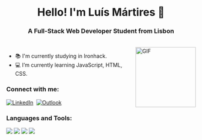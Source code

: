 <p>
  <h1 align="center"><b>Hello! I'm Luís Mártires 👋</b></h1>
</p>

<h3 align="center"><b>A Full-Stack Web Developer Student from Lisbon</b></h3>
<br>

<img align="right" alt="GIF" height="160px" src="https://media.giphy.com/media/du3J3cXyzhj75IOgvA/giphy.gif" />

- 📚 I'm currently studying in Ironhack.
- 💻 I’m currently learning JavaScript, HTML, CSS.

### Connect with me:
<a href="https://www.linkedin.com/in/luismartires/"><img src="https://img.shields.io/badge/linkedin-%230077B5.svg?&style=for-the-badge&logo=linkedin&logoColor=white" alt="LinkedIn" /></a>&nbsp;
<a href="mailto:luis.martires@outlook.pt?subject=Hey%20Luís%20Mártires"><img src="https://img.shields.io/badge/hotmail-%2343853D.svg?&style=for-the-badge&logo=gmail&logoColor=white" alt="Outlook"/></a>&nbsp;
<br>

<h3 align="left">Languages and Tools:</h3>
<p align="left">
<a href="https://developer.mozilla.org/en-US/docs/Web/JavaScript" target="_blank" rel="noopener noreferrer"><img src="https://img.shields.io/badge/javascript%20-%23323330.svg?&style=for-the-badge&logo=javascript&logoColor=%23F7DF1E" /></a>
<a href="https://developer.mozilla.org/en-US/docs/Web/HTML" target="_blank" rel="noopener noreferrer"><img src="https://img.shields.io/badge/html5%20-%23E34F26.svg?&style=for-the-badge&logo=html5&logoColor=white" /></a>
<a href="https://developer.mozilla.org/en-US/docs/Web/CSS" target="_blank" rel="noopener noreferrer"><img src="https://img.shields.io/badge/css3%20-%231572B6.svg?&style=for-the-badge&logo=css3&logoColor=white" /></a>
<a href="https://developer.mozilla.org/en-US/docs/Web/CSS" target="_blank" rel="noopener noreferrer"><img src="https://img.shields.io/badge/netlify%20-%231572B6.svg?&style=for-the-badge&logo=netlify&logoColor=white" /></a>
  
  <!--
<a href="https://reactjs.org/" target="_blank" rel="noopener noreferrer"><img src="https://img.shields.io/badge/react%20-%2320232a.svg?&style=for-the-badge&logo=react&logoColor=%2361DAFB" /></a>
<a href="https://nodejs.org" target="_blank" rel="noopener noreferrer"><img src="https://img.shields.io/badge/node.js%20-%2343853D.svg?&style=for-the-badge&logo=node.js&logoColor=white" /></a>
<a href="https://expressjs.com" target="_blank" rel="noopener noreferrer"><img src="https://img.shields.io/badge/express.js%20-%23404d59.svg?&style=for-the-badge" /></a>
<a href="https://www.mongodb.com/" target="_blank" rel="noopener noreferrer"><img src="https://img.shields.io/badge/MongoDB-%234ea94b.svg?&style=for-the-badge&logo=mongodb&logoColor=white" /></a>
<a href="https://daringfireball.net/projects/markdown/" target="_blank" rel="noopener noreferrer"><img src="https://img.shields.io/badge/markdown-%23000000.svg?&style=for-the-badge&logo=markdown&logoColor=white" /></a>
<a href="https://getbootstrap.com/" target="_blank" rel="noopener noreferrer"><img src="https://img.shields.io/badge/bootstrap%20-%23563D7C.svg?&style=for-the-badge&logo=bootstrap&logoColor=white" /></a>
</p>
-->



<!--
## Languages and Tools: 
<img align="left" alt="HTML5" width="55px" src="https://raw.githubusercontent.com/github/explore/80688e429a7d4ef2fca1e82350fe8e3517d3494d/topics/html/html.png" />
<img align="left" alt="CSS3" width="55px" src="https://raw.githubusercontent.com/github/explore/80688e429a7d4ef2fca1e82350fe8e3517d3494d/topics/css/css.png" />
<img align="left" alt="JavaScript" width="55px" src="https://raw.githubusercontent.com/github/explore/80688e429a7d4ef2fca1e82350fe8e3517d3494d/topics/javascript/javascript.png" />
<img align="left" alt="Git" width="55px" src="https://raw.githubusercontent.com/github/explore/80688e429a7d4ef2fca1e82350fe8e3517d3494d/topics/git/git.png" />
<img align="left" alt="GitHub" width="55px" src="https://raw.githubusercontent.com/github/explore/78df643247d429f6cc873026c0622819ad797942/topics/github/github.png" />
<img align="left" alt="React" width="55px" src="https://raw.githubusercontent.com/github/explore/80688e429a7d4ef2fca1e82350fe8e3517d3494d/topics/react/react.png" />
<img align="left" alt="Node.js" width="55px" src="https://raw.githubusercontent.com/github/explore/80688e429a7d4ef2fca1e82350fe8e3517d3494d/topics/nodejs/nodejs.png" />
<img align="left" alt="MongoDB" width="55px" src="https://raw.githubusercontent.com/github/explore/80688e429a7d4ef2fca1e82350fe8e3517d3494d/topics/mongodb/mongodb.png" />
<img align="left" alt="HTML5" width="55px" src="https://raw.githubusercontent.com/github/explore/80688e429a7d4ef2fca1e82350fe8e3517d3494d/topics/terminal/terminal.png" />
-->
